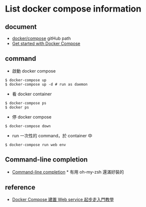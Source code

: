 # List docker compose information

## document
  * [docker/compose](https://github.com/docker/compose) gitHub path
  * [Get started with Docker Compose](https://docs.docker.com/compose/gettingstarted/)

## command
  * 啟動 docker compose
```
$ docker-compose up
$ docker-compose up -d # run as daemon
```
  * 看 docker container
```
$ docker-compose ps
$ docker ps
```
  * 停 docker compose
```
$ docker-compose down
```
  * run 一次性的 command，於 container 中
```
$ docker-compose run web env
```

## Command-line completion 
  * [Command-line completion](https://docs.docker.com/compose/completion/) * 有用 oh-my-zsh 還滿好裝的

## reference
  * [Docker Compose 建置 Web service 起步走入門教學](https://blog.techbridge.cc/2018/09/07/docker-compose-tutorial-intro/)
